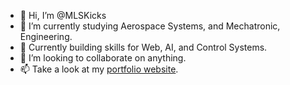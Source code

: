 - 👋 Hi, I’m @MLSKicks
- 👀 I’m currently studying Aerospace Systems, and Mechatronic, Engineering.
- 🌱 Currently building skills for Web, AI, and Control Systems.
- 💞️ I’m looking to collaborate on anything.
- 📫 Take a look at my [portfolio website](mlsimmonds.com).

<!---
MLSKicks/MLSKicks is a ✨ special ✨ repository because its `README.md` (this file) appears on your GitHub profile.
You can click the Preview link to take a look at your changes.
--->
